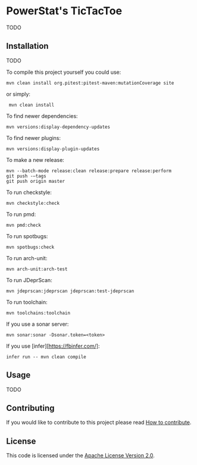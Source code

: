 # PowerStat's TicTacToe

TODO

## Installation

TODO

To compile this project yourself you could use:

    mvn clean install org.pitest:pitest-maven:mutationCoverage site
    
or simply:

     mvn clean install
     
To find newer dependencies:

    mvn versions:display-dependency-updates
    
To find newer plugins:

    mvn versions:display-plugin-updates
    
To make a new release:

    mvn --batch-mode release:clean release:prepare release:perform
    git push -–tags
    git push origin master
    
To run checkstyle:

    mvn checkstyle:check
    
To run pmd:

    mvn pmd:check
    
To run spotbugs:

    mvn spotbugs:check
    
To run arch-unit:

    mvn arch-unit:arch-test
    
To run JDeprScan:

    mvn jdeprscan:jdeprscan jdeprscan:test-jdeprscan
    
To run toolchain:

    mvn toolchains:toolchain
    
If you use a sonar server:

    mvn sonar:sonar -Dsonar.token=<token>
    
If you use [infer][https://fbinfer.com/]:

    infer run -- mvn clean compile


## Usage

TODO

## Contributing

If you would like to contribute to this project please read [How to contribute](CONTRIBUTING.md).

## License

This code is licensed under the [Apache License Version 2.0](LICENSE.md).
